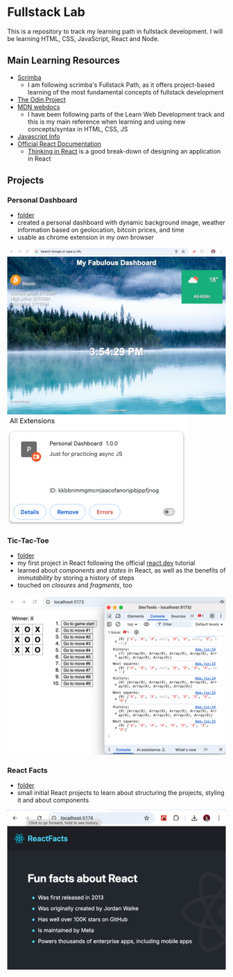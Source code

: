 # Fullstack Lab
This is a repository to track my learning path in fullstack development. I will be learning HTML, CSS, JavaScript, React and Node.

## Main Learning Resources
- [Scrimba](https://scrimba.com/fullstack-path-c0fullstack:toc)
    - I am following scrimba's Fullstack Path, as it offers project-based learning of the most fundamental concepts of fullstack development
- [The Odin Project](https://www.theodinproject.com)
- [MDN webdocs](https://developer.mozilla.org/en-US/docs/Learn_web_development)
    - I have been following parts of the Learn Web Development track and this is my main reference when learning and using new concepts/syntax in HTML, CSS, JS
- [Javascript Info](https://javascript.info/)
- [Official React Documentation](https://react.dev/learn/)
    - [Thinking in React](https://react.dev/learn/thinking-in-react) is a good break-down of designing an application in React

## Projects

### Personal Dashboard
- [folder](javascript/async/dashboard/)
- created a personal dashboard with dynamic background image, weather information based on geolocation, bitcoin prices, and time
- usable as chrome extension in my own browser

![Personal Dashboard Screenshot](readme/dashboard.png)
![Chrome Extension Screenshot](readme/extension.png)

### Tic-Tac-Toe
- [folder](react/tic-tac-toe/)
- my first project in React following the official [react.dev](https://react.dev/learn/tutorial-tic-tac-toe) tutorial
- learned about _components_ and _states_ in React, as well as the benefits of _immutability_ by storing a history of steps
- touched on _closures_ and _fragments_, too

![Tic-Tac-Toe Screenshot](readme/tic-tac-toe.png)


### React Facts
- [folder](react/fun-facts/)
- small initial React projects to learn about structuring the projects, styling it and about components

![React Facts Screenshot](readme/react-facts.png)
